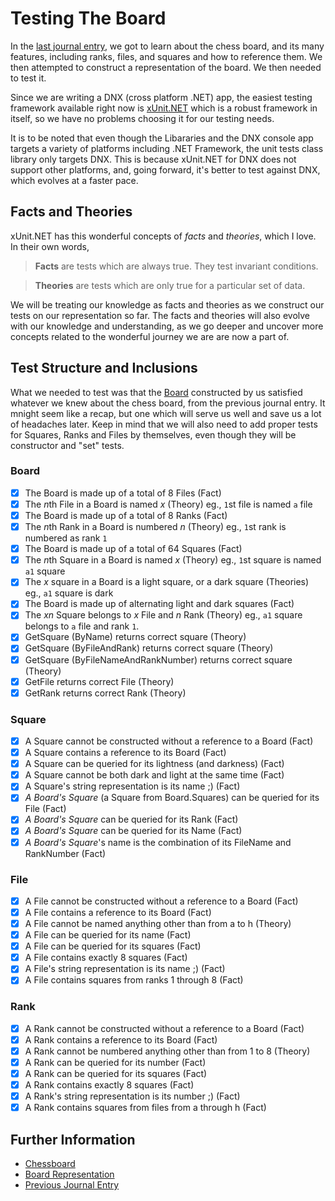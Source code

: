 # Testing The Board

In the [last journal entry](03%20-%20The%20Chess%20Board.md), we got to learn about the chess board,
and its many features, including ranks, files, and squares and how to reference them. We then attempted
to construct a representation of the board. We then needed to test it.

Since we are writing a DNX (cross platform .NET) app, the easiest testing framework available right now
is [xUnit.NET](http://xunit.github.io/) which is a robust framework in itself, so we have no problems
choosing it for our testing needs.

It is to be noted that even though the Libararies and the DNX console app targets a variety of platforms
including .NET Framework, the unit tests class library only targets DNX. This is because xUnit.NET for
DNX does not support other platforms, and, going forward, it's better to test against DNX, which evolves
at a faster pace.

## Facts and Theories
xUnit.NET has this wonderful concepts of *facts* and *theories*, which I love. In their own words,

> **Facts** are tests which are always true. They test invariant conditions.

> **Theories** are tests which are only true for a particular set of data.

We will be treating our knowledge as facts and theories as we construct our tests on our representation
so far. The facts and theories will also evolve with our knowledge and understanding, as we go deeper
and uncover more concepts related to the wonderful journey we are are now a part of.


## Test Structure and Inclusions
What we needed to test was that the [Board](../CAESAR/CAESAR.Chess/Implementation/Board.cs) constructed
by us satisfied whatever we knew about the chess board, from the previous journal entry. It mnight seem
like a recap, but one which will serve us well and save us a lot of headaches later. Keep in mind that
we will also need to add proper tests for Squares, Ranks and Files by themselves, even though they will
be constructor and "set" tests.

### Board
- [x] The Board is made up of a total of 8 Files (Fact)
- [x] The *n*th File in a Board is named *x* (Theory) eg., `1`st file is named `a` file
- [x] The Board is made up of a total of 8 Ranks (Fact)
- [x] The *n*th Rank in a Board is numbered *n* (Theory) eg., `1`st rank is numbered as rank `1`
- [x] The Board is made up of a total of 64 Squares (Fact)
- [x] The *n*th Square in a Board is named *x* (Theory) eg., `1`st square is named `a1` square
- [x] The *x* square in a Board is a light square, or a dark square (Theories) eg., `a1` square is dark
- [x] The Board is made up of alternating light and dark squares (Fact)
- [x] The *xn* Square belongs to *x* File and *n* Rank (Theory) eg., `a1` square belongs to `a` file and
rank `1`.
- [x] GetSquare (ByName) returns correct square (Theory)
- [x] GetSquare (ByFileAndRank) returns correct square (Theory)
- [x] GetSquare (ByFileNameAndRankNumber) returns correct square (Theory)
- [x] GetFile returns correct File (Theory)
- [x] GetRank returns correct Rank (Theory)

### Square
- [x] A Square cannot be constructed without a reference to a Board (Fact)
- [x] A Square contains a reference to its Board (Fact)
- [x] A Square can be queried for its lightness (and darkness) (Fact)
- [x] A Square cannot be both dark and light at the same time (Fact)
- [x] A Square's string representation is its name ;) (Fact)
- [x] *A Board's Square* (a Square from Board.Squares) can be queried for its File (Fact)
- [x] *A Board's Square* can be queried for its Rank (Fact)
- [x] *A Board's Square* can be queried for its Name (Fact)
- [x] *A Board's Square*'s name is the combination of its FileName and RankNumber (Fact)

### File
- [x] A File cannot be constructed without a reference to a Board (Fact)
- [x] A File contains a reference to its Board (Fact)
- [x] A File cannot be named anything other than from a to h (Theory) 
- [x] A File can be queried for its name (Fact)
- [x] A File can be queried for its squares (Fact)
- [x] A File contains exactly 8 squares (Fact)
- [x] A File's string representation is its name ;) (Fact)
- [x] A File contains squares from ranks 1 through 8 (Fact)

### Rank
- [x] A Rank cannot be constructed without a reference to a Board (Fact)
- [x] A Rank contains a reference to its Board (Fact)
- [x] A Rank cannot be numbered anything other than from 1 to 8 (Theory) 
- [x] A Rank can be queried for its number (Fact)
- [x] A Rank can be queried for its squares (Fact)
- [x] A Rank contains exactly 8 squares (Fact)
- [x] A Rank's string representation is its number ;) (Fact)
- [x] A Rank contains squares from files from a through h (Fact)

## Further Information
* [Chessboard](https://en.wikipedia.org/wiki/Chessboard)
* [Board Representation](https://en.wikipedia.org/wiki/Board_representation_(chess))
* [Previous Journal Entry](03%20-%20The%20Chess%20Board.md)